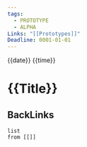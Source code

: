 ```yaml
---
tags:
  - PROTOTYPE
  - ALPHA
Links: "[[Prototypes]]"
Deadline: 0001-01-01
---
```

{{date}} {{time}}
# {{Title}}




## BackLinks

```dataview
list
from [[]]
```

